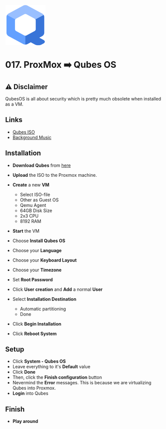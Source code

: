 ![Qubes OS](_assets/images/qubes_os.png)
# 017. ProxMox ➡️ Qubes OS

## ⚠️ Disclaimer

QubesOS is all about security which is pretty much obsolete when installed as a VM.

<!-- ## Video

In this Tutorial we are going to install the Qubes OS as a ProxMox Virtual Machine.
This will be a quick video just to get things setup...

[![Video](_assets/images/qubes-video.png)](https://youtu.be/XXXXXXXXXXXXXXXXXXXXXXXXXXX) -->

## Links

- [Qubes ISO](https://www.qubes-os.org/downloads/)
- [Background Music](https://freesound.org/people/Migfus20/sounds/560446/)

## Installation

- **Download Qubes** from [here](https://mirrors.edge.kernel.org/qubes/iso/Qubes-R4.1.2-x86_64.iso)
- **Upload** the ISO to the Proxmox machine.
- **Create** a new **VM** 
  - Select ISO-file
  - Other as Guest OS
  - Qemu Agent
  - 64GB Disk Size
  - 2x3 CPU
  - 8192 RAM
  
- **Start** the VM
- Choose **Install Qubes OS**
- Choose your **Language**
- Choose your **Keyboard Layout**
- Choose your **Timezone**
- Set **Root Password**
- Click **User creation** and **Add** a normal **User**
- Select **Installation Destination**
  - Automatic partitioning
  - Done
- Click **Begin Installation**
- Click **Reboot System**

## Setup

- Click **System - Qubes OS**
- Leave everything to it's **Default** value
- Click **Done**
- Then, click the **Finish configuration** button
- Nevermind the **Error** messages. This is because we are virtualizing Qubes into Proxmox.
- **Login** into Qubes

## Finish

- **Play around**
